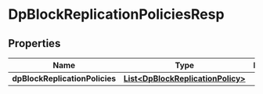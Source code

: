 # DpBlockReplicationPoliciesResp

## Properties
Name | Type | Description | Notes
------------ | ------------- | ------------- | -------------
**dpBlockReplicationPolicies** | [**List&lt;DpBlockReplicationPolicy&gt;**](DpBlockReplicationPolicy.md) |  |  [optional]

